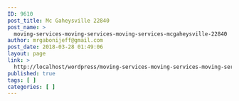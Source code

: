 ```yaml
---
ID: 9610
post_title: Mc Gaheysville 22840
post_name: >
  moving-services-moving-services-moving-services-mcgaheysville-22840
author: mrgabonijeff@gmail.com
post_date: 2018-03-28 01:49:06
layout: page
link: >
  http://localhost/wordpress/moving-services-moving-services-moving-services-mcgaheysville-22840/
published: true
tags: [ ]
categories: [ ]
---
```

